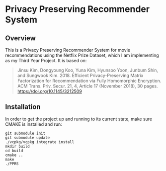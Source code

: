 # Privacy Preserving Recommender System
## Overview
This is a Privacy Preserving Recommender System for movie recommendations using the Netflix Prize Dataset, which I am implementing as my Third Year Project. It is based on:

> Jinsu Kim, Dongyoung Koo, Yuna Kim, Hyunsoo Yoon, Junbum Shin, and Sungwook Kim. 2018. Efficient Privacy-Preserving Matrix Factorization for Recommendation via Fully Homomorphic Encryption. ACM Trans. Priv. Secur. 21, 4, Article 17 (November 2018), 30 pages. https://doi.org/10.1145/3212509
## Installation
 In order to get the project up and running to its current state, make sure CMAKE is installed and run:
    
    git submodule init
    git submodule update
    ./vcpkg/vcpkg integrate install
    mkdir build
    cd build
    cmake ..
    make
    ./PPRS
